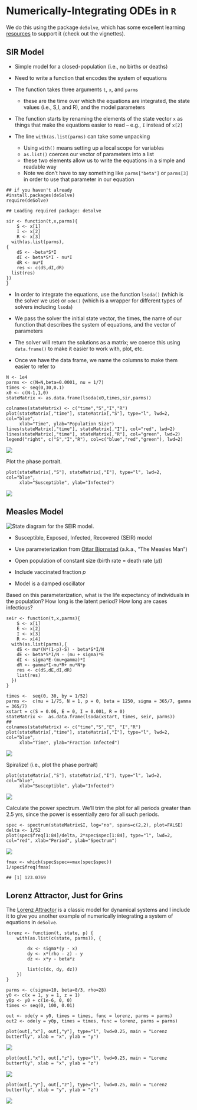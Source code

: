 Numerically-Integrating ODEs in `R`
===================================

We do this using the package `deSolve`, which has some excellent
learning
[resources](https://cran.r-project.org/web/packages/deSolve/index.html)
to support it (check out the vignettes).

SIR Model
---------

-   Simple model for a closed-population (i.e., no births or deaths)

-   Need to write a function that encodes the system of equations

-   The function takes three arguments `t`, `x`, and `parms`

    -   these are the time over which the equations are integrated, the
        state values (i.e., S,I, and R), and the model parameters

-   The function starts by renaming the elements of the state vector `x`
    as things that make the equations easier to read – e.g., `I` instead
    of `x[2]`

-   The line `with(as.list(parms)` can take some unpacking

    -   Using `with()` means setting up a local scope for variables
    -   `as.list()` coerces our vector of parameters into a list
    -   these two elements allow us to write the equations in a simple
        and readable way
    -   Note we don’t have to say something like `parms["beta"]` or
        `parms[3]` in order to use that parameter in our equation

<!-- -->

    ## if you haven't already
    #install.packages(deSolve)
    require(deSolve)

    ## Loading required package: deSolve

    sir <- function(t,x,parms){
        S <- x[1]
        I <- x[2]
        R <- x[3]
      with(as.list(parms),
    {
        dS <- -beta*S*I
        dI <- beta*S*I - nu*I
        dR <- nu*I
        res <- c(dS,dI,dR)
      list(res)
    })
    }

-   In order to integrate the equations, use the function `lsoda()`
    (which is the solver we use) or `ode()` (which is a wrapper for
    different types of solvers including `lsoda`)

-   We pass the solver the initial state vector, the times, the name of
    our function that describes the system of equations, and the vector
    of parameters

-   The solver will return the solutions as a matrix; we coerce this
    using `data.frame()` to make it easier to work with, plot, etc.

-   Once we have the data frame, we name the columns to make them easier
    to refer to

<!-- -->

    N <- 1e4
    parms <- c(N=N,beta=0.0001, nu = 1/7)
    times <- seq(0,30,0.1)
    x0 <- c(N-1,1,0)
    stateMatrix <- as.data.frame(lsoda(x0,times,sir,parms))

    colnames(stateMatrix) <- c("time","S","I","R")
    plot(stateMatrix[,"time"], stateMatrix[,"S"], type="l", lwd=2, col="blue",
         xlab="Time", ylab="Population Size")
    lines(stateMatrix[,"time"], stateMatrix[,"I"], col="red", lwd=2)
    lines(stateMatrix[,"time"], stateMatrix[,"R"], col="green", lwd=2)
    legend("right", c("S","I","R"), col=c("blue","red","green"), lwd=2)

![](sir_files/figure-markdown_strict/unnamed-chunk-2-1.png)

Plot the phase portrait.

    plot(stateMatrix[,"S"], stateMatrix[,"I"], type="l", lwd=2, col="blue",
         xlab="Susceptible", ylab="Infected")

![](sir_files/figure-markdown_strict/unnamed-chunk-3-1.png)

Measles Model
-------------

![State diagram for the SEIR model.](figures/seir.png)

-   Susceptible, Exposed, Infected, Recovered (SEIR) model

-   Use parameterization from [Ottar
    Bjornstad](http://bio.psu.edu/directory/onb1) (a.k.a., “The Measles
    Man”)

-   Open population of constant size (birth rate = death rate (*μ*))

-   Include vaccinated fraction *p*

-   Model is a damped oscillator

Based on this parameterization, what is the life expectancy of
individuals in the population? How long is the latent period? How long
are cases infectious?

    seir <- function(t,x,parms){
        S <- x[1]
        E <- x[2]
        I <- x[3]
        R <- x[4]
      with(as.list(parms),{
        dS <- mu*(N*(1-p)-S) - beta*S*I/N
        dE <- beta*S*I/N - (mu + sigma)*E
        dI <- sigma*E-(mu+gamma)*I
        dR <- gamma*I-mu*R+ mu*N*p
        res <- c(dS,dE,dI,dR)
        list(res)
      })
    }

    times <-  seq(0, 30, by = 1/52)
    parms <-  c(mu = 1/75, N = 1, p = 0, beta = 1250, sigma = 365/7, gamma = 365/7)
    xstart = c(S = 0.06, E = 0, I = 0.001, R = 0)
    stateMatrix <-  as.data.frame(lsoda(xstart, times, seir, parms))
    ##
    colnames(stateMatrix) <- c("time","S","E", "I","R")
    plot(stateMatrix[,"time"], stateMatrix[,"I"], type="l", lwd=2, col="blue",
         xlab="Time", ylab="Fraction Infected")

![](sir_files/figure-markdown_strict/unnamed-chunk-4-1.png)

Spiralize! (i.e., plot the phase portrait)

    plot(stateMatrix[,"S"], stateMatrix[,"I"], type="l", lwd=2, col="blue",
         xlab="Susceptible", ylab="Infected")

![](sir_files/figure-markdown_strict/unnamed-chunk-5-1.png)

Calculate the power spectrum. We’ll trim the plot for all periods
greater than 2.5 yrs, since the power is essentially zero for all such
periods.

    spec <- spectrum(stateMatrix$I, log="no", spans=c(2,2), plot=FALSE)
    delta <- 1/52
    plot(spec$freq[1:84]/delta, 2*spec$spec[1:84], type="l", lwd=2, col="red", xlab="Period", ylab="Spectrum")

![](sir_files/figure-markdown_strict/unnamed-chunk-6-1.png)

    fmax <- which(spec$spec==max(spec$spec))
    1/spec$freq[fmax]

    ## [1] 123.0769

Lorenz Attractor, Just for Grins
--------------------------------

The [Lorenz
Attractor](http://mathworld.wolfram.com/LorenzAttractor.html) is a
classic model for dynamical systems and I include it to give you another
example of numerically integrating a system of equations in `deSolve`.

    lorenz <- function(t, state, p) {
        with(as.list(c(state, parms)), {

            dx <- sigma*(y - x)
            dy <- x*(rho - z) - y
            dz <- x*y - beta*z

            list(c(dx, dy, dz))
        })
    }

    parms <- c(sigma=10, beta=8/3, rho=28)
    y0 <- c(x = 1, y = 1, z = 1)
    y0p <- y0 + c(1e-6, 0, 0)
    times <- seq(0, 100, 0.01)

    out <- ode(y = y0, times = times, func = lorenz, parms = parms)
    out2 <- ode(y = y0p, times = times, func = lorenz, parms = parms)

    plot(out[,"x"], out[,"y"], type="l", lwd=0.25, main = "Lorenz butterfly", xlab = "x", ylab = "y")

![](sir_files/figure-markdown_strict/unnamed-chunk-7-1.png)

    plot(out[,"x"], out[,"z"], type="l", lwd=0.25, main = "Lorenz butterfly", xlab = "x", ylab = "z")

![](sir_files/figure-markdown_strict/unnamed-chunk-7-2.png)

    plot(out[,"y"], out[,"z"], type="l", lwd=0.25, main = "Lorenz butterfly", xlab = "y", ylab = "z")

![](sir_files/figure-markdown_strict/unnamed-chunk-7-3.png)
